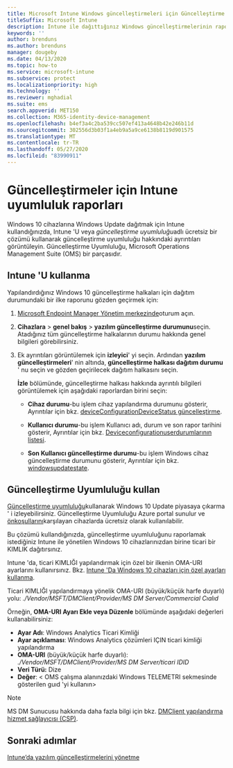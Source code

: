 ```yaml
---
title: Microsoft Intune Windows güncelleştirmeleri için Güncelleştirme Uyumluluğu raporlarını kullanın
titleSuffix: Microsoft Intune
description: Intune ile dağıttığınız Windows güncelleştirmelerinin rapor verilerini görüntülemek için OMS Güncelleştirme Uyumluluğu kullanın.
keywords: ''
author: brenduns
ms.author: brenduns
manager: dougeby
ms.date: 04/13/2020
ms.topic: how-to
ms.service: microsoft-intune
ms.subservice: protect
ms.localizationpriority: high
ms.technology: ''
ms.reviewer: mghadial
ms.suite: ems
search.appverid: MET150
ms.collection: M365-identity-device-management
ms.openlocfilehash: b4ef3a4c2ba539cc507ef413a4648b42e246b11d
ms.sourcegitcommit: 302556d3b03f1a4eb9a5a9ce6138b8119d901575
ms.translationtype: MT
ms.contentlocale: tr-TR
ms.lasthandoff: 05/27/2020
ms.locfileid: "83990911"
---
```

# <a name="intune-compliance-reports-for-updates"></a>Güncelleştirmeler için Intune uyumluluk raporları

Windows 10 cihazlarına Windows Update dağıtmak için Intune kullandığınızda, Intune 'U veya *güncelleştirme uyumluluğu*adlı ücretsiz bir çözümü kullanarak güncelleştirme uyumluluğu hakkındaki ayrıntıları görüntüleyin. Güncelleştirme Uyumluluğu, Microsoft Operations Management Suite (OMS) bir parçasıdır.

## <a name="use-intune"></a>Intune 'U kullanma

Yapılandırdığınız Windows 10 güncelleştirme halkaları için dağıtım durumundaki bir ilke raporunu gözden geçirmek için:

1. [Microsoft Endpoint Manager Yönetim merkezinde](https://go.microsoft.com/fwlink/?linkid=2109431)oturum açın.

2. **Cihazlara**  >  **genel bakış**  >  **yazılım güncelleştirme durumunu**seçin. Atadığınız tüm güncelleştirme halkalarının durumu hakkında genel bilgileri görebilirsiniz.

3. Ek ayrıntıları görüntülemek için **izleyici**' yi seçin. Ardından **yazılım güncelleştirmeleri**' nin altında, **güncelleştirme halkası dağıtım durumu** ' nu seçin ve gözden geçirilecek dağıtım halkasını seçin.

   **İzle** bölümünde, güncelleştirme halkası hakkında ayrıntılı bilgileri görüntülemek için aşağıdaki raporlardan birini seçin:

   - **Cihaz durumu**-bu işlem cihaz yapılandırma durumunu gösterir, Ayrıntılar için bkz. [deviceConfigurationDeviceStatus güncelleştirme]( https://docs.microsoft.com/graph/api/intune-deviceconfig-deviceconfigurationdevicestatus-update?view=graph-rest-1.0).

   - **Kullanıcı durumu**-bu işlem Kullanıcı adı, durum ve son rapor tarihini gösterir, Ayrıntılar için bkz. [Deviceconfigurationuserdurumlarının listesi](https://docs.microsoft.com/graph/api/intune-deviceconfig-deviceconfigurationuserstatus-list?view=graph-rest-1.0).

   - **Son Kullanıcı güncelleştirme durumu**-bu işlem Windows cihaz güncelleştirme durumunu gösterir, Ayrıntılar için bkz. [windowsupdatestate](https://docs.microsoft.com/graph/api/resources/intune-shared-windowsupdatestate?view=graph-rest-beta).

## <a name="use-update-compliance"></a>Güncelleştirme Uyumluluğu kullan

[Güncelleştirme uyumluluğu](https://technet.microsoft.com/itpro/windows/manage/update-compliance-monitor)kullanarak Windows 10 Update piyasaya çıkarma ' i izleyebilirsiniz. Güncelleştirme Uyumluluğu Azure portal sunulur ve [önkoşullarını](https://docs.microsoft.com/windows/deployment/update/update-compliance-get-started#update-compliance-prerequisites)karşılayan cihazlarda ücretsiz olarak kullanılabilir.  

Bu çözümü kullandığınızda, güncelleştirme uyumluluğunu raporlamak istediğiniz Intune ile yönetilen Windows 10 cihazlarınızdan birine ticari bir KIMLIK dağıtırsınız.  

Intune 'da, ticari KIMLIĞI yapılandırmak için özel bir ilkenin OMA-URI ayarlarını kullanırsınız. Bkz. [Intune 'Da Windows 10 cihazları için özel ayarları kullanma](../configuration/custom-settings-windows-10.md).

Ticari KIMLIĞI yapılandırmaya yönelik OMA-URI (büyük/küçük harfe duyarlı) yolu: *./Vendor/MSFT/DMClient/Provider/MS DM Server/Commercial Cıalıd*

Örneğin, **OMA-URI Ayarı Ekle veya Düzenle** bölümünde aşağıdaki değerleri kullanabilirsiniz:

- **Ayar Adı**: Windows Analytics Ticari Kimliği
- **Ayar açıklaması**: Windows Analytics çözümleri IÇIN ticari kimliği yapılandırma
- **OMA-URI** (büyük/küçük harfe duyarlı): *./Vendor/MSFT/DMClient/Provider/MS DM Server/ticari IDID*
- **Veri Türü:** Dize
- **Değer**: \< OMS çalışma alanınızdaki Windows TELEMETRI sekmesinde gösterilen guıd 'yi kullanın>

> [!NOTE]
> MS DM Sunucusu hakkında daha fazla bilgi için bkz. [DMClient yapılandırma hizmet sağlayıcısı (CSP)]( https://docs.microsoft.com/windows/client-management/mdm/dmclient-csp).

## <a name="next-steps"></a>Sonraki adımlar

[Intune’da yazılım güncelleştirmelerini yönetme](windows-update-for-business-configure.md)

